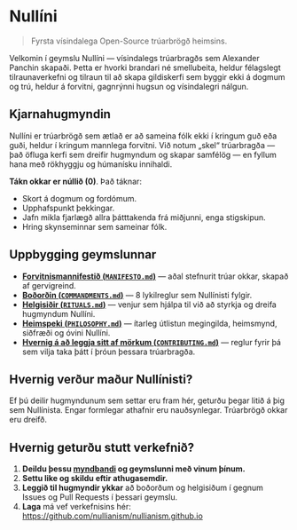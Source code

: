 # Nullíni 

> Fyrsta vísindalega Open-Source trúarbrögð heimsins.

Velkomin í geymslu Nullíni — vísindalegs trúarbragðs sem Alexander Panchin skapaði. Þetta er hvorki brandari né smellubeita, heldur félagslegt tilraunaverkefni og tilraun til að skapa gildiskerfi sem byggir ekki á dogmum og trú, heldur á forvitni, gagnrýnni hugsun og vísindalegri nálgun.

## Kjarnahugmyndin

Nullíni er trúarbrögð sem ætlað er að sameina fólk ekki í kringum guð eða guði, heldur í kringum mannlega forvitni. Við notum „skel“ trúarbragða — það öfluga kerfi sem dreifir hugmyndum og skapar samfélög — en fyllum hana með rökhyggju og húmanísku innihaldi.

**Tákn okkar er núllið (0)**. Það táknar:

- Skort á dogmum og fordómum.  
- Upphafspunkt þekkingar.  
- Jafn mikla fjarlægð allra þátttakenda frá miðjunni, enga stigskipun.  
- Hring skynseminnar sem sameinar fólk.  

## Uppbygging geymslunnar

- [**Forvitnismannifestið (`MANIFESTO.md`)**](./MANIFESTO.md) — aðal stefnurit trúar okkar, skapað af gervigreind.  
- [**Boðorðin (`COMMANDMENTS.md`)**](./COMMANDMENTS.md) — 8 lykilreglur sem Nullínisti fylgir.  
- [**Helgisiðir (`RITUALS.md`)**](./RITUALS.md) — venjur sem hjálpa til við að styrkja og dreifa hugmyndum Nullíni.  
- [**Heimspeki (`PHILOSOPHY.md`)**](./PHILOSOPHY.md) — ítarleg útlistun megingilda, heimsmynd, siðfræði og óvini Nullíni.  
- [**Hvernig á að leggja sitt af mörkum (`CONTRIBUTING.md`)**](./CONTRIBUTING.md) — reglur fyrir þá sem vilja taka þátt í þróun þessara trúarbragða.  

## Hvernig verður maður Nullínisti?

Ef þú deilir hugmyndunum sem settar eru fram hér, geturðu þegar litið á þig sem Nullínista. Engar formlegar athafnir eru nauðsynlegar. Trúarbrögð okkar eru dreifð.

## Hvernig geturðu stutt verkefnið?

1. **Deildu þessu [myndbandi](https://www.youtube.com/watch?v=mCErecXWGCc) og geymslunni með vinum þínum.**  
2. **Settu like og skildu eftir athugasemdir.**  
3. **Leggið til hugmyndir ykkar** að boðorðum og helgisiðum í gegnum Issues og Pull Requests í þessari geymslu.  
4. **Laga** má vef verkefnisins hér: https://github.com/nullianism/nullianism.github.io